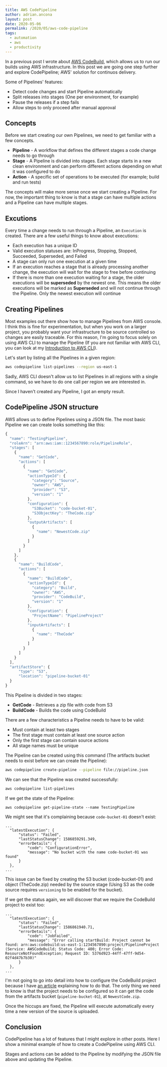 ```yaml
---
title: AWS CodePipeline
author: adrian.ancona
layout: post
date: 2020-05-06
permalink: /2020/05/aws-code-pipeline
tags:
  - automation
  - aws
  - productivity
---
```


In a previous post I wrote about [AWS CodeBuild](/2020/04/aws-codebuild), which allows us to run our builds using AWS infrastructure. In this post we are going one step further and explore CodePipeline; AWS' solution for continuos delivery.

Some of Pipelines' features:
- Detect code changes and start Pipeline automatically
- Split releases into stages (One per environment, for example)
- Pause the releases if a step fails
- Allow steps to only proceed after manual approval

<!--more-->

## Concepts

Before we start creating our own Pipelines, we need to get familiar with a few concepts.

- **Pipeline** - A workflow that defines the different stages a code change needs to go through
- **Stage** - A Pipeline is divided into stages. Each stage starts in a new clean environment and can perform different actions depending on what it was configured to do
- **Action** - A specific set of operations to be executed (for example; build and run tests)

The concepts will make more sense once we start creating a Pipeline. For now, the important thing to know is that a stage can have multiple actions and a Pipeline can have multiple stages.

## Excutions

Every time a change needs to run through a Pipeline, an `Execution` is created. There are a few useful things to know about executions:

- Each execution has a unique ID
- Valid execution statuses are: InProgress, Stopping, Stopped, Succeeded, Superseded, and Failed
- A stage can only run one execution at a given time
- If an execution reaches a stage that is already processing another change, the execution will wait for the stage to free before continuing
- If there is more than one execution waiting for a stage, the older executions will be **superseded** by the newest one. This means the older executions will be marked as **Superseded** and will not continue through the Pipeline. Only the newest execution will continue

## Creating Pipelines

Most examples out there show how to manage Pipelines from AWS console. I think this is fine for experimentation, but when you work on a larger project, you probably want your infrastructure to be source controlled so changes are easily traceable. For this reason, I'm going to focus solely on using AWS CLI to manage the Pipeline (If you are not familiar with AWS CLI, you can look at my [Introduction to AWS CLI](/2020/03/introduction-to-aws-cli/)).

Let's start by listing all the Pipelines in a given region:

```sh
aws codepipeline list-pipelines --region us-east-1
```

Sadly, AWS CLI doesn't allow us to list Pipelines in all regions with a single command, so we have to do one call per region we are interested in.

Since I haven't created any Pipeline, I got an empty result.

## CodePipeline JSON structure

AWS allows us to define Pipelines using a JSON file. The most basic Pipeline we can create looks something like this:

```js
{
  "name": "TestingPipeline",
  "roleArn": "arn:aws:iam::1234567890:role/PipelineRole",
  "stages": [
    {
      "name": "GetCode",
      "actions": [
        {
          "name": "GetCode",
          "actionTypeId": {
            "category": "Source",
            "owner": "AWS",
            "provider": "S3",
            "version": "1"
          },
          "configuration": {
            "S3Bucket": "code-bucket-01",
            "S3ObjectKey": "TheCode.zip"
          },
          "outputArtifacts": [
            {
              "name": "NewestCode.zip"
            }
          ]
        }
      ]
    },
    {
      "name": "BuildCode",
      "actions": [
        {
          "name": "BuildCode",
          "actionTypeId": {
            "category": "Build",
            "owner": "AWS",
            "provider": "CodeBuild",
            "version": "1"
          },
          "configuration": {
            "ProjectName": "PipelineProject"
          },
          "inputArtifacts": [
            {
              "name": "TheCode"
            }
          ]
        }
      ]
    }
  ],
  "artifactStore": {
      "type": "S3",
      "location": "pipeline-bucket-01"
  }
}
```

This Pipeline is divided in two stages:
- **GetCode** - Retrieves a zip file with code from S3
- **BuildCode** - Builds the code using CodeBuild

There are a few characteristics a Pipeline needs to have to be valid:

- Must contain at least two stages
- The first stage must contain at least one source action
- Only the first stage can contain source actions
- All stage names must be unique

The Pipeline can be created using this command (The artifacts bucket needs to exist before we can create the Pipeline):

```sh
aws codepipeline create-pipeline --pipeline file://pipeline.json
```

We can see that the Pipeline was created successfully:

```sh
aws codepipeline list-pipelines
```

If we get the state of the Pipeline:

```
aws codepipeline get-pipeline-state --name TestingPipeline
```

We might see that it's complaining because `code-bucket-01` doesn't exist:

```
...
  "latestExecution": {
      "status": "Failed",
      "lastStatusChange": 1586859291.349,
      "errorDetails": {
          "code": "ConfigurationError",
          "message": "No bucket with the name code-bucket-01 was found"
      }
  },
...
```

This issue can be fixed by creating the S3 bucket (code-bucket-01) and object (TheCode.zip) needed by the source stage (Using S3 as the code source requires `versioning` to be enabled for the bucket).

If we get the status again, we will discover that we require the CodeBuild project to exist too:

```
...
  "latestExecution": {
      "status": "Failed",
      "lastStatusChange": 1586861940.71,
      "errorDetails": {
          "code": "JobFailed",
          "message": "Error calling startBuild: Project cannot be found: arn:aws:codebuild:us-east-1:1234567890:project/PipelineProject (Service: AWSCodeBuild; Status Code: 400; Error Code: ResourceNotFoundException; Request ID: 5376d923-44ff-47ff-9d54-02f4d47b7b30)"
      }
  },
...
```

I'm not going to go into detail into how to configure the CodeBuild project because I have [an article](/2020/04/aws-codebuild) explaining how to do that. The only thing we need to know is that the project needs to be configured so it can get the code from the artifacts bucket (`pipeline-bucket-01`), at `NewestCode.zip`.

Once the hiccups are fixed, the Pipeline will execute automatically every time a new version of the source is uploaded.

## Conclusion

CodePipeline has a lot of features that I might explore in other posts. Here I show a minimal example of how to create a CodePipeline using AWS CLI.

Stages and actions can be added to the Pipeline by modifying the JSON file above and updating the Pipeline.

